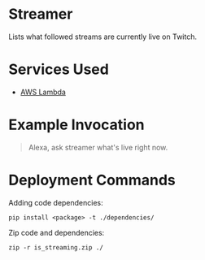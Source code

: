 # Streamer
Lists what followed streams are currently live on Twitch.

# Services Used
* [AWS Lambda](https://console.aws.amazon.com/lambda/home)

# Example Invocation
> Alexa, ask streamer what's live right now.

# Deployment Commands
Adding code dependencies:

`pip install <package> -t ./dependencies/`

Zip code and dependencies:

`zip -r is_streaming.zip ./`
